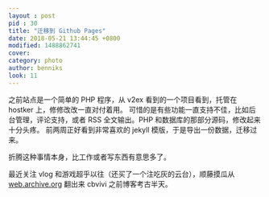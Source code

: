 ```yaml
---
layout : post
pid : 30
title: "迁移到 Github Pages"
date: 2018-05-21 13:44:45 +0800
modified: 1488862741
cover: 
category: photo
author: benniks
look: 11
---
```


之前站点是一个简单的 PHP 程序，从 v2ex 看到的一个项目看到，托管在 hostker 上，修修改改一直对付着用。
可惜的是有些功能一直支持不佳，比如后台管理，评论支持，或者 RSS 全文输出。PHP 和数据库的那部分源码，修改起来十分头疼。
前两周正好看到非常喜欢的 jekyll 模版，于是导出一份数据，迁移过来。

折腾这种事情本身，比工作或者写东西有意思多了。

最近关注 vlog 和游戏超乎以往（还买了一个注吃灰的云台），顺藤摸瓜从 [web.archive.org][1] 翻出来 cbvivi 之前博客考古半天。

[1]:	web.archive.org